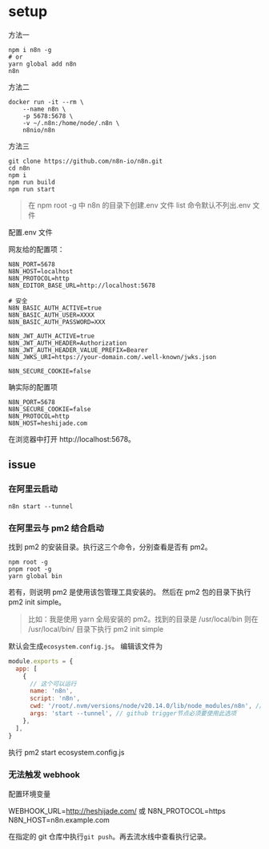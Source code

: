 # setup

方法一

```
npm i n8n -g
# or
yarn global add n8n
n8n
```

方法二

```
docker run -it --rm \
    --name n8n \
    -p 5678:5678 \
    -v ~/.n8n:/home/node/.n8n \
    n8nio/n8n
```

方法三

```
git clone https://github.com/n8n-io/n8n.git
cd n8n
npm i
npm run build
npm run start
```

> 在 npm root -g 中 n8n 的目录下创建.env 文件
> list 命令默认不列出.env 文件

配置.env 文件

网友给的配置项：

```
N8N_PORT=5678
N8N_HOST=localhost
N8N_PROTOCOL=http
N8N_EDITOR_BASE_URL=http://localhost:5678

# 安全
N8N_BASIC_AUTH_ACTIVE=true
N8N_BASIC_AUTH_USER=XXXX
N8N_BASIC_AUTH_PASSWORD=XXX

N8N_JWT_AUTH_ACTIVE=true
N8N_JWT_AUTH_HEADER=Authorization
N8N_JWT_AUTH_HEADER_VALUE_PREFIX=Bearer
N8N_JWKS_URI=https://your-domain.com/.well-known/jwks.json

N8N_SECURE_COOKIE=false
```

聃实际的配置项

```
N8N_PORT=5678
N8N_SECURE_COOKIE=false
N8N_PROTOCOL=http
N8N_HOST=heshijade.com
```

在浏览器中打开 http://localhost:5678。

## issue

### 在阿里云启动

```
n8n start --tunnel
```

### 在阿里云与 pm2 结合启动

找到 pm2 的安装目录。执行这三个命令，分别查看是否有 pm2。

```
npm root -g
pnpm root -g
yarn global bin
```

若有，则说明 pm2 是使用该包管理工具安装的。
然后在 pm2 包的目录下执行 pm2 init simple。

> 比如：我是使用 yarn 全局安装的 pm2。找到的目录是 /usr/local/bin
> 则在 /usr/local/bin/ 目录下执行 pm2 init simple

默认会生成`ecosystem.config.js`。
编辑该文件为

```js
module.exports = {
  app: [
    {
      // 这个可以运行
      name: 'n8n',
      script: 'n8n',
      cwd: '/root/.nvm/versions/node/v20.14.0/lib/node_modules/n8n', // 这是全局安装 n8n 的目录。必须是这个目录下。因为此目录下有 .env 文件。
      args: 'start --tunnel', // github trigger节点必须要使用此选项
    },
  ],
}
```

执行 pm2 start ecosystem.config.js

### 无法触发 webhook

配置环境变量

WEBHOOK_URL=http://heshijade.com/
或
N8N_PROTOCOL=https
N8N_HOST=n8n.example.com

在指定的 git 仓库中执行`git push`。再去流水线中查看执行记录。

